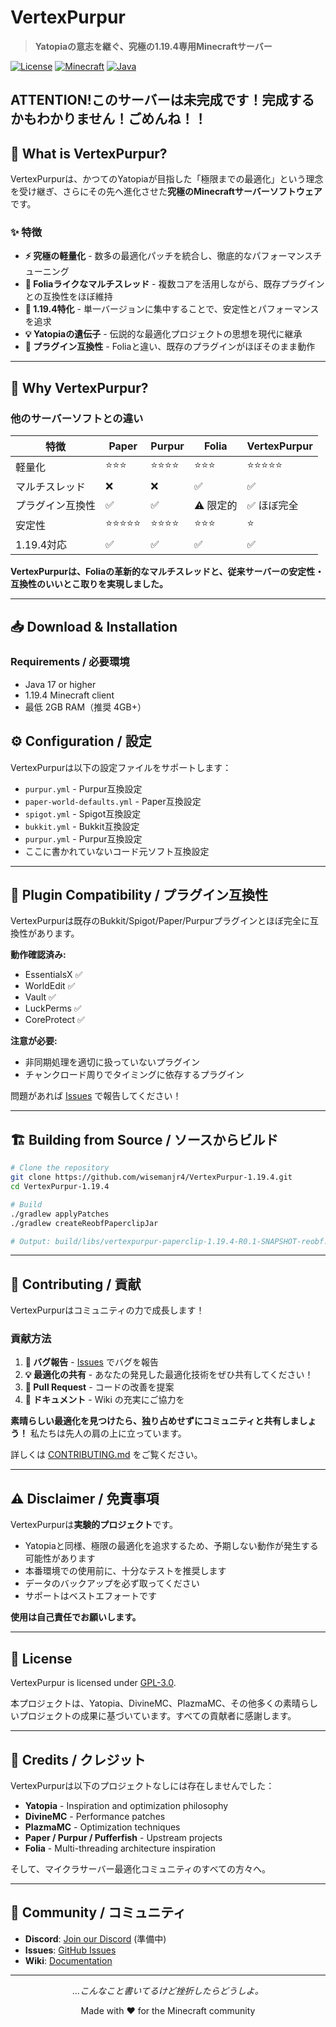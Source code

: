# VertexPurpur

> **Yatopiaの意志を継ぐ、究極の1.19.4専用Minecraftサーバー**

[![License](https://img.shields.io/badge/license-GPL--3.0-blue.svg)](LICENSE)
[![Minecraft](https://img.shields.io/badge/minecraft-1.19.4-brightgreen.svg)](https://www.minecraft.net/)
[![Java](https://img.shields.io/badge/java-17+-orange.svg)](https://adoptium.net/)

## ATTENTION!このサーバーは未完成です！完成するかもわかりません！ごめんね！！

## 🚀 What is VertexPurpur?

VertexPurpurは、かつてのYatopiaが目指した「極限までの最適化」という理念を受け継ぎ、さらにその先へ進化させた**究極のMinecraftサーバーソフトウェア**です。

### ✨ 特徴

- **⚡ 究極の軽量化** - 数多の最適化パッチを統合し、徹底的なパフォーマンスチューニング
- **🧵 Foliaライクなマルチスレッド** - 複数コアを活用しながら、既存プラグインとの互換性をほぼ維持
- **🎯 1.19.4特化** - 単一バージョンに集中することで、安定性とパフォーマンスを追求
- **💡 Yatopiaの遺伝子** - 伝説的な最適化プロジェクトの思想を現代に継承
- **🔧 プラグイン互換性** - Foliaと違い、既存のプラグインがほぼそのまま動作

---

## 🎯 Why VertexPurpur?

### 他のサーバーソフトとの違い

| 特徴 | Paper | Purpur | Folia | **VertexPurpur** |
|------|-------|--------|-------|------------------|
| 軽量化 | ⭐⭐⭐ | ⭐⭐⭐⭐ | ⭐⭐⭐ | ⭐⭐⭐⭐⭐ |
| マルチスレッド | ❌ | ❌ | ✅ | ✅ |
| プラグイン互換性 | ✅ | ✅ | ⚠️ 限定的 | ✅ ほぼ完全 |
| 安定性 | ⭐⭐⭐⭐⭐ | ⭐⭐⭐⭐ | ⭐⭐⭐ | ⭐ |
| 1.19.4対応 | ✅ | ✅ | ✅ | ✅ |

**VertexPurpurは、Foliaの革新的なマルチスレッドと、従来サーバーの安定性・互換性のいいとこ取りを実現しました。**

---

## 📥 Download & Installation

### Requirements / 必要環境

- Java 17 or higher
- 1.19.4 Minecraft client
- 最低 2GB RAM（推奨 4GB+）

## ⚙️ Configuration / 設定

VertexPurpurは以下の設定ファイルをサポートします：

- `purpur.yml` - Purpur互換設定
- `paper-world-defaults.yml` - Paper互換設定
- `spigot.yml` - Spigot互換設定
- `bukkit.yml` - Bukkit互換設定
- `purpur.yml` - Purpur互換設定
- ここに書かれていないコード元ソフト互換設定

---

## 🔌 Plugin Compatibility / プラグイン互換性

VertexPurpurは既存のBukkit/Spigot/Paper/Purpurプラグインとほぼ完全に互換性があります。

**動作確認済み:**
- EssentialsX ✅
- WorldEdit ✅
- Vault ✅
- LuckPerms ✅
- CoreProtect ✅

**注意が必要:**
- 非同期処理を適切に扱っていないプラグイン
- チャンクロード周りでタイミングに依存するプラグイン

問題があれば [Issues](https://github.com/wisemanjr4/VertexPurpur-1.19.4/issues) で報告してください！

---

## 🏗️ Building from Source / ソースからビルド

```bash
# Clone the repository
git clone https://github.com/wisemanjr4/VertexPurpur-1.19.4.git
cd VertexPurpur-1.19.4

# Build
./gradlew applyPatches
./gradlew createReobfPaperclipJar

# Output: build/libs/vertexpurpur-paperclip-1.19.4-R0.1-SNAPSHOT-reobf.jar
```

---

## 🤝 Contributing / 貢献

VertexPurpurはコミュニティの力で成長します！

### 貢献方法

1. **🐛 バグ報告** - [Issues](https://github.com/wisemanjr4/VertexPurpur-1.19.4/issues) でバグを報告
2. **💡 最適化の共有** - あなたの発見した最適化技術をぜひ共有してください！
3. **🔧 Pull Request** - コードの改善を提案
4. **📖 ドキュメント** - Wiki の充実にご協力を

**素晴らしい最適化を見つけたら、独り占めせずにコミュニティと共有しましょう！** 私たちは先人の肩の上に立っています。

詳しくは [CONTRIBUTING.md](CONTRIBUTING.md) をご覧ください。

---

## ⚠️ Disclaimer / 免責事項

VertexPurpurは**実験的プロジェクト**です。

- Yatopiaと同様、極限の最適化を追求するため、予期しない動作が発生する可能性があります
- 本番環境での使用前に、十分なテストを推奨します
- データのバックアップを必ず取ってください
- サポートはベストエフォートです

**使用は自己責任でお願いします。**

---

## 📜 License

VertexPurpur is licensed under [GPL-3.0](LICENSE).

本プロジェクトは、Yatopia、DivineMC、PlazmaMC、その他多くの素晴らしいプロジェクトの成果に基づいています。すべての貢献者に感謝します。

---

## 🙏 Credits / クレジット

VertexPurpurは以下のプロジェクトなしには存在しませんでした：

- **Yatopia** - Inspiration and optimization philosophy
- **DivineMC** - Performance patches
- **PlazmaMC** - Optimization techniques
- **Paper / Purpur / Pufferfish** - Upstream projects
- **Folia** - Multi-threading architecture inspiration

そして、マイクラサーバー最適化コミュニティのすべての方々へ。

---

## 💬 Community / コミュニティ

- **Discord**: [Join our Discord]() (準備中)
- **Issues**: [GitHub Issues](https://github.com/wisemanjr4/VertexPurpur-1.19.4/issues)
- **Wiki**: [Documentation](https://github.com/wisemanjr4/VertexPurpur-1.19.4/wiki)

---

<p align="center">
  <i>...こんなこと書いてるけど挫折したらどうしよ。</i>
</p>

<p align="center">
  Made with ❤️ for the Minecraft community
</p>
